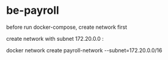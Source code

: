 # be-payroll

before run docker-compose, create network first

create network with subnet 172.20.0.0 :

docker network create payroll-network --subnet=172.20.0.0/16
